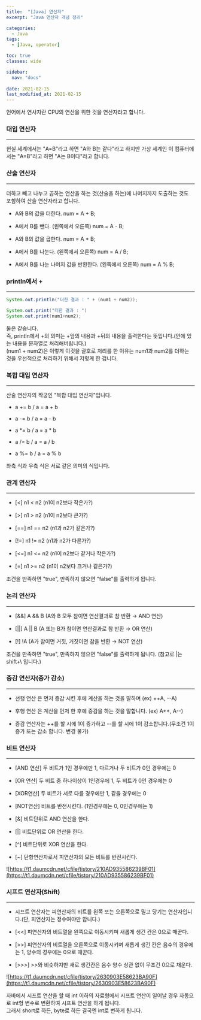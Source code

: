 ```yaml
---
title:  "[Java] 연산자"
excerpt: "Java 연산자 개념 정리"

categories:
  - Java
tags:
  - [Java, operator]

toc: true
classes: wide

sidebar:
  nav: "docs"
 
date: 2021-02-15
last_modified_at: 2021-02-15
---
```


언어에서 연사자란 CPU의 연산을 위한 것을 연산자라고 합니다.

### 대입 연산자
---
현실 세계에서는 "A=B"라고 하면 "A와 B는 같다"라고 하지만 가상 세계인 이 컴퓨터에서는 "A=B"라고 하면 "A는 B이다"라고 합니다.<br>

### 산술 연산자
---
더하고 빼고 나누고 곱하는 연산을 하는 것(산술을 하는)에 나머지까지 도출하는 것도 포함하여 산술 연산자라고 합니다.

- A와 B의 값을 더한다. num = A + B;

- A에서 B를 뺀다. (왼쪽에서 오른쪽) num = A - B;

- A와 B의 값을 곱한다. num = A * B;

- A에서 B를 나눈다. (왼쪽에서 오른쪽) num = A / B;

- A에서 B를 나눈 나머지 값을 반환한다. (왼쪽에서 오른쪽) num = A % B;

### println에서 +
---

```java
System.out.println("더한 결과 : " + (num1 + num2));
```

```java
System.out.print("더한 결과 : ")
System.out.print(num1+num2);
```

둘은 같습니다.<br>
즉, println에서 +의 의미는 +앞의 내용과 +뒤의 내용을 출력한다는 뜻입니다.(안에 있는 내용을 문자열로 처리해버립니다.)<br>
(num1 + num2)은 이렇게 이것을 괄호로 처리를 한 이유는 num1과 num2를 더하는 것을 우선적으로 처리하기 위해서 저렇게 한 겁니다.<br>

### 복합 대입 연산자
---
산술 연산자의 짝궁인 "복합 대입 연산자"입니다.

- a += b / a = a + b

- a -= b / a = a - b

- a *= b / a = a * b

- a /= b / a = a / b

- a %= b / a = a % b

좌측 식과 우측 식은 서로 같은 의미의 식입니다.

### 관계 연산자
---
- [<]	n1 < n2 (n1이 n2보다 작은가?)

- [>]     n1 > n2 (n1이 n2보다 큰가?)

- [==]	n1 == n2 (n1과 n2가 같은가?)

- [!=]	n1 != n2 (n1과 n2가 다른가?)

- [<=]	n1 <= n2 (n1이 n2보다 같거나 작은가?)

- [=]	n1 >= n2 (n1이 n2보다 크거나 같은가?)

조건을 만족하면 "true", 만족하지 않으면 "false"를 출력하게 됩니다.

### 논리 연산자
---
- [&&]	A && B (A와 B 모두 참이면 연산결과로 참 반환 → AND 연산)

- [||]	A || B (A 또는 B가 참이면 연산결과로 참 반환 → OR 연산)

- [!]	!A (A가 참이면 거짓, 거짓이면 참을 반환 → NOT 연산)

조건을 만족하면 "true", 만족하지 않으면 "false"를 출력하게 됩니다. (참고로 |는 shift+\ 입니다.)

### 증감 연산자(증가 감소)
---
- 선행 연산 은 먼저 증감 시킨 후에 계산을 하는 것을 말하며 (ex) ++A, --A)

- 후행 연산 은 계산을 먼저 한 후에 증감을 하는 것을 말합니다. (ex) A++, A--)

- 증감 연산자는 ++를 할 시에 1이 증가하고 --를 할 시에 1이 감소합니다.(무조건 1이 증가 또는 감소 합니다. 변경 불가)

### 비트 연산자
---
- [AND 연산] 두 비트가 1인 경우에만 1, 다르거나 두 비트가 0인 경우에는 0

- [OR 연산] 두 비트 중 하나이상이 1인경우에 1, 두 비트가 0인 경우에는 0

- [XOR연산] 두 비트가 서로 다를 경우에만 1, 같을 경우에는 0

- [NOT연산] 비트를 반전시킨다. (1인경우에는 0, 0인경우에는 1)

- [&]	비트단위로 AND 연산을 한다.

- [|]	비트단위로 OR 연산을 한다.

- [^]	비트단위로 XOR 연산을 한다.

- [~]	단항연산자로서 피연산자의 모든 비트를 반전시킨다.

![https://t1.daumcdn.net/cfile/tistory/210AD935586239BF01](https://t1.daumcdn.net/cfile/tistory/210AD935586239BF01)

### 시프트 연산자(Shift)
---
- 시프트 연산자는 피연산자의 비트를 왼쪽 또는 오른쪽으로 밀고 당기는 연산자입니다.(단, 피연산자는 정수여야만 합니다.)

- [<<]	피연산자의 비트열을 왼쪽으로 이동시키며 새롭게 생긴 칸은 0으로 매꾼다.

- [>>]	피연산자의 비트열을 오른쪽으로 이동시키며 새롭게 생긴 칸은 음수의 경우에는 1, 양수의 경우에는 0으로 매꾼다.

- [>>>] >>와 비슷하지만 새로 생긴칸은 음수 양수 상관 없이 무조건 0으로 채운다.

![https://t1.daumcdn.net/cfile/tistory/2630903E58623BA90F](https://t1.daumcdn.net/cfile/tistory/2630903E58623BA90F)

자바에서 시프트 연산을 할 때 int 이하의 자료형에서 시프트 연산이 일어날 경우 자동으로 int형 변수로 변환하여 시프트 연산을 하게 됩니다.<br>
그래서 short로 하든, byte로 하든 결국엔 int로 변하게 됩니다.